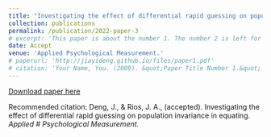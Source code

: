 ```yaml
---
title: "Investigating the effect of differential rapid guessing on population invariance in equating"
collection: publications
permalink: /publication/2022-paper-3
# excerpt: 'This paper is about the number 1. The number 2 is left for future work.'
date: Accept
venue: 'Applied Psychological Measurement.'
# paperurl: 'http://jiayideng.github.io/files/paper1.pdf'
# citation: 'Your Name, You. (2009). &quot;Paper Title Number 1.&quot; <i>Applied Psychological Measurement.</i>.'
---
```


[Download paper here](http://jiayideng.github.io/files/paper1.pdf)

Recommended citation: Deng, J., & Rios, J. A., (accepted). Investigating the effect of differential rapid guessing on population invariance in equating. <i>Applied # Psychological Measurement. </i>